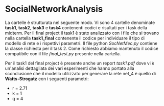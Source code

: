 # SocialNetworkAnalysis
La cartelle è strutturata nel seguente modo. Vi sono 4 cartelle denominate **task1**, **task2**, **task3** e **task4** contenenti codici e risultati per i task della midterm.
Per il final project il task1 è stato analizzato con i file che si trovano nella cartella **task1_final** contenente il codice per individuare il tipo di modello di rete e i rispettivi parametri.
Il file python *SocNetMec.py* contiene la classe richiesta per il task 2. 
Come richiesto abbiamo mantenuto il codice compatibile con il file *final_test.py* presente nella cartella.

Per il task1 del final project è presente anche un report *task1.pdf* dove vi è un'analisi dettagliata dei vari esperimenti che hanno portato alla sconclusione che il modello utilizzato per generare la rete net_4 è quello di **Watts-Strogatz** con i seguenti parametri:
- r = 2.71
- k = 1
- q = 4